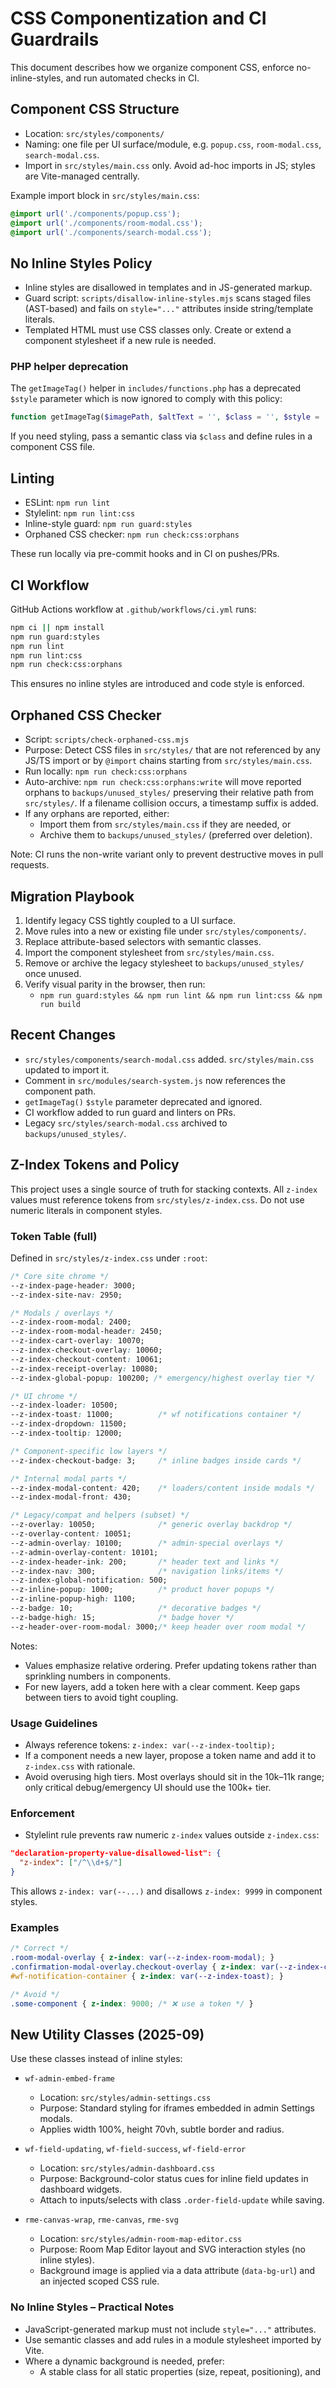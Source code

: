 # CSS Componentization and CI Guardrails

This document describes how we organize component CSS, enforce no-inline-styles, and run automated checks in CI.

## Component CSS Structure

- Location: `src/styles/components/`
- Naming: one file per UI surface/module, e.g. `popup.css`, `room-modal.css`, `search-modal.css`.
- Import in `src/styles/main.css` only. Avoid ad-hoc imports in JS; styles are Vite-managed centrally.

Example import block in `src/styles/main.css`:

```css
@import url('./components/popup.css');
@import url('./components/room-modal.css');
@import url('./components/search-modal.css');
```

## No Inline Styles Policy

- Inline styles are disallowed in templates and in JS-generated markup.
- Guard script: `scripts/disallow-inline-styles.mjs` scans staged files (AST-based) and fails on `style="..."` attributes inside string/template literals.
- Templated HTML must use CSS classes only. Create or extend a component stylesheet if a new rule is needed.

### PHP helper deprecation

The `getImageTag()` helper in `includes/functions.php` has a deprecated `$style` parameter which is now ignored to comply with this policy:

```php
function getImageTag($imagePath, $altText = '', $class = '', $style = '')
```

If you need styling, pass a semantic class via `$class` and define rules in a component CSS file.

## Linting

- ESLint: `npm run lint`
- Stylelint: `npm run lint:css`
- Inline-style guard: `npm run guard:styles`
- Orphaned CSS checker: `npm run check:css:orphans`

These run locally via pre-commit hooks and in CI on pushes/PRs.

## CI Workflow

GitHub Actions workflow at `.github/workflows/ci.yml` runs:

```bash
npm ci || npm install
npm run guard:styles
npm run lint
npm run lint:css
npm run check:css:orphans
```

This ensures no inline styles are introduced and code style is enforced.

## Orphaned CSS Checker

- Script: `scripts/check-orphaned-css.mjs`
- Purpose: Detect CSS files in `src/styles/` that are not referenced by any JS/TS import or by `@import` chains starting from `src/styles/main.css`.
- Run locally: `npm run check:css:orphans`
- Auto-archive: `npm run check:css:orphans:write` will move reported orphans to `backups/unused_styles/` preserving their relative path from `src/styles/`. If a filename collision occurs, a timestamp suffix is added.
- If any orphans are reported, either:
  - Import them from `src/styles/main.css` if they are needed, or
  - Archive them to `backups/unused_styles/` (preferred over deletion).

Note: CI runs the non-write variant only to prevent destructive moves in pull requests.

## Migration Playbook

1. Identify legacy CSS tightly coupled to a UI surface.
2. Move rules into a new or existing file under `src/styles/components/`.
3. Replace attribute-based selectors with semantic classes.
4. Import the component stylesheet from `src/styles/main.css`.
5. Remove or archive the legacy stylesheet to `backups/unused_styles/` once unused.
6. Verify visual parity in the browser, then run:
   - `npm run guard:styles && npm run lint && npm run lint:css && npm run build`

## Recent Changes

- `src/styles/components/search-modal.css` added. `src/styles/main.css` updated to import it.
- Comment in `src/modules/search-system.js` now references the component path.
- `getImageTag()` `$style` parameter deprecated and ignored.
- CI workflow added to run guard and linters on PRs.
- Legacy `src/styles/search-modal.css` archived to `backups/unused_styles/`.

## Z-Index Tokens and Policy

This project uses a single source of truth for stacking contexts. All `z-index` values must reference tokens from `src/styles/z-index.css`. Do not use numeric literals in component styles.

### Token Table (full)

Defined in `src/styles/z-index.css` under `:root`:

```css
/* Core site chrome */
--z-index-page-header: 3000;
--z-index-site-nav: 2950;

/* Modals / overlays */
--z-index-room-modal: 2400;
--z-index-room-modal-header: 2450;
--z-index-cart-overlay: 10070;
--z-index-checkout-overlay: 10060;
--z-index-checkout-content: 10061;
--z-index-receipt-overlay: 10080;
--z-index-global-popup: 100200; /* emergency/highest overlay tier */

/* UI chrome */
--z-index-loader: 10500;
--z-index-toast: 11000;          /* wf notifications container */
--z-index-dropdown: 11500;
--z-index-tooltip: 12000;

/* Component-specific low layers */
--z-index-checkout-badge: 3;     /* inline badges inside cards */

/* Internal modal parts */
--z-index-modal-content: 420;    /* loaders/content inside modals */
--z-index-modal-front: 430;

/* Legacy/compat and helpers (subset) */
--z-overlay: 10050;              /* generic overlay backdrop */
--z-overlay-content: 10051;
--z-admin-overlay: 10100;        /* admin-special overlays */
--z-admin-overlay-content: 10101;
--z-index-header-ink: 200;       /* header text and links */
--z-index-nav: 300;              /* navigation links/items */
--z-index-global-notification: 500;
--z-inline-popup: 1000;          /* product hover popups */
--z-inline-popup-high: 1100;
--z-badge: 10;                   /* decorative badges */
--z-badge-high: 15;              /* badge hover */
--z-header-over-room-modal: 3000;/* keep header over room modal */
```

Notes:
- Values emphasize relative ordering. Prefer updating tokens rather than sprinkling numbers in components.
- For new layers, add a token here with a clear comment. Keep gaps between tiers to avoid tight coupling.

### Usage Guidelines

- Always reference tokens: `z-index: var(--z-index-tooltip);`
- If a component needs a new layer, propose a token name and add it to `z-index.css` with rationale.
- Avoid overusing high tiers. Most overlays should sit in the 10k–11k range; only critical debug/emergency UI should use the 100k+ tier.

### Enforcement

- Stylelint rule prevents raw numeric `z-index` values outside `z-index.css`:

```json
"declaration-property-value-disallowed-list": {
  "z-index": ["/^\\d+$/"]
}
```

This allows `z-index: var(--...)` and disallows `z-index: 9999` in component styles.

### Examples

```css
/* Correct */
.room-modal-overlay { z-index: var(--z-index-room-modal); }
.confirmation-modal-overlay.checkout-overlay { z-index: var(--z-index-checkout-overlay); }
#wf-notification-container { z-index: var(--z-index-toast); }

/* Avoid */
.some-component { z-index: 9000; /* ❌ use a token */ }
```

## New Utility Classes (2025-09)

Use these classes instead of inline styles:

- `wf-admin-embed-frame`
  - Location: `src/styles/admin-settings.css`
  - Purpose: Standard styling for iframes embedded in admin Settings modals.
  - Applies width 100%, height 70vh, subtle border and radius.

- `wf-field-updating`, `wf-field-success`, `wf-field-error`
  - Location: `src/styles/admin-dashboard.css`
  - Purpose: Background-color status cues for inline field updates in dashboard widgets.
  - Attach to inputs/selects with class `.order-field-update` while saving.

- `rme-canvas-wrap`, `rme-canvas`, `rme-svg`
  - Location: `src/styles/admin-room-map-editor.css`
  - Purpose: Room Map Editor layout and SVG interaction styles (no inline styles).
  - Background image is applied via a data attribute (`data-bg-url`) and an injected scoped CSS rule.

### No Inline Styles – Practical Notes

- JavaScript-generated markup must not include `style="..."` attributes.
- Use semantic classes and add rules in a module stylesheet imported by Vite.
- Where a dynamic background is needed, prefer:
  - A stable class for all static properties (size, repeat, positioning), and
